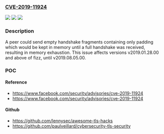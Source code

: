 ### [CVE-2019-11924](https://cve.mitre.org/cgi-bin/cvename.cgi?name=CVE-2019-11924)
![](https://img.shields.io/static/v1?label=Product&message=fizz&color=blue)
![](https://img.shields.io/static/v1?label=Version&message=!%3D%3E%20v2019.08.12.00%20&color=brighgreen)
![](https://img.shields.io/static/v1?label=Vulnerability&message=Uncontrolled%20Resource%20Consumption%20(CWE-ID%20400)&color=brighgreen)

### Description

A peer could send empty handshake fragments containing only padding which would be kept in memory until a full handshake was received, resulting in memory exhaustion. This issue affects versions v2019.01.28.00 and above of fizz, until v2019.08.05.00.

### POC

#### Reference
- https://www.facebook.com/security/advisories/cve-2019-11924
- https://www.facebook.com/security/advisories/cve-2019-11924

#### Github
- https://github.com/lennysec/awesome-tls-hacks
- https://github.com/paulveillard/cybersecurity-tls-security

